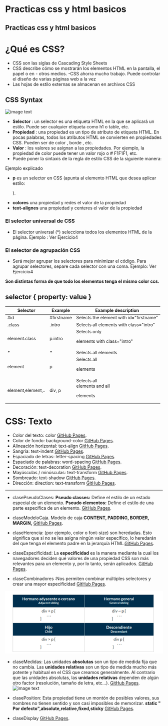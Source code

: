 

# Practicas css y html basicos


## Practicas css y html basicos

# ¿Qué es CSS?
- CSS son las siglas de Cascading Style Sheets
- CSS describe cómo se mostrarán los elementos HTML en la pantalla, el papel o en - otros medios.
-CSS ahorra mucho trabajo. Puede controlar el diseño de varias páginas web a la vez
- Las hojas de estilo externas se almacenan en archivos CSS

## CSS Syntax
![image text](https://www.w3schools.com/css/img_selector.gif)

- **Selector** : un selector es una etiqueta HTML en la que se aplicará un estilo. Puede ser cualquier etiqueta como h1 o table, etc.
- **Propiedad** : una propiedad es un tipo de atributo de etiqueta HTML. En pocas palabras, todos los atributos HTML se convierten en propiedades CSS. Pueden ser de color , borde , etc.
- **Valor** : los valores se asignan a las propiedades. Por ejemplo, la propiedad de color puede tener un valor rojo o # F1F1F1, etc.
- Puede poner la sintaxis de la regla de estilo CSS de la siguiente manera:

Ejemplo explicado
- **p** es un selector en CSS (apunta al elemento HTML que desea aplicar estilo: <p>).
- **colores** una propiedad y redes el valor de la propiedad
- **text-alignes** una propiedad y centeres el valor de la propiedad

### El selector universal de CSS
- El selector universal (*) selecciona todos los elementos HTML de la página.
Ejemplo : Ver Ejercicio4 

### El selector de agrupación CSS
- Será mejor agrupar los selectores para minimizar el código.
Para agrupar selectores, separe cada selector con una coma.
Ejemplo: Ver Ejercicio4

**Son distintas forma de que todo los elementos tenga el mismo color ccs.**

## selector { property: value }
| Selector | Example | Example description |
| --- | --- | --- |
| #id  | #firstname  | Selects the element with id="firstname"  |
| .class  | .intro  | Selects all elements with class="intro"  |
| element.class | p.intro  | Selects only <p> elements with class="intro"  |
| * | *  |Selects all elements  |
| element | p | Selects all <p> elements  |
| element,element,.. | div, p  | Selects all <div> elements and all <p> elements  |

# CSS: Texto
- Color del texto: color  [GitHub Pages](https://github.com/Jesus-Angel-VS/mis_practicas_web/blob/css/css/claseCSS/Texto/Colortexto.html).
- Color de fondo: background-color [GitHub Pages](https://github.com/Jesus-Angel-VS/mis_practicas_web/blob/css/css/claseCSS/Texto/Colordefondo.html).
- Alineación horizontal: text-align [GitHub Pages](https://github.com/Jesus-Angel-VS/mis_practicas_web/blob/css/css/claseCSS/Texto/Alineacionhorizontal.html).
- Sangría: text-indent [GitHub Pages](https://github.com/Jesus-Angel-VS/mis_practicas_web/blob/css/css/claseCSS/Texto/Sangria.html).
- Espaciado de letras: letter-spacing [GitHub Pages](https://github.com/Jesus-Angel-VS/mis_practicas_web/blob/css/css/claseCSS/Texto/Espaciadoletras.html).
- Espaciado de palabras: word-spacing  [GitHub Pages](https://github.com/Jesus-Angel-VS/mis_practicas_web/blob/css/css/claseCSS/Texto/Espaciadopalabras.html).
- Decoración: text-decoration [GitHub Pages](https://github.com/Jesus-Angel-VS/mis_practicas_web/blob/css/css/claseCSS/Texto/Decoracion.html).
- Mayúsculas / minúsculas: text-transform [GitHub Pages](https://github.com/Jesus-Angel-VS/mis_practicas_web/blob/css/css/claseCSS/Texto/Mayusculasminusculas.html).
- Sombreado: text-shadow [GitHub Pages](https://github.com/Jesus-Angel-VS/mis_practicas_web/blob/css/css/claseCSS/Texto/Sombreado.html).
- Dirección: direction: text-transform [GitHub Pages](https://github.com/Jesus-Angel-VS/mis_practicas_web/blob/css/css/claseCSS/Texto/Direccion.html).

----------------------------------------------------------------------------


- clasePseudoClases: **Pseudo classes:** Define el estilo de un estado especial de un elemento. **Pseudo elementos:** Define el estilo de una parte específica de un elemento. [GitHub Pages](https://github.com/Jesus-Angel-VS/mis_practicas_web/blob/css/css/clasePseudoClases).

- claseModeloCaja. Modelo de caja **CONTENT, PADDING, BORDER, MARGIN,** [GitHub Pages](https://github.com/Jesus-Angel-VS/mis_practicas_web/blob/css/css/claseModeloCaja).

- claseHerencia: (por ejemplo, color o font-size) son heredadas. Esto significa que si no se les asigna ningún valor específico, lo heredarán del que tenga el elemento padre en la jerarquía HTML.[GitHub Pages](https://github.com/Jesus-Angel-VS/mis_practicas_web/blob/css/css/claseHerencia).

- claseEspecificidad: La **especificidad** es la manera mediante la cual los navegadores deciden qué valores de una propiedad CSS son más relevantes para un elemento y, por lo tanto, serán aplicados.
[GitHub Pages](https://github.com/Jesus-Angel-VS/mis_practicas_web/blob/css/css/claseEspecificidad).


- claseCombinadores :Nos permiten combinar múltiples selectores y crear una mayor especificidad [GitHub Pages](https://github.com/Jesus-Angel-VS/mis_practicas_web/blob/css/css/claseCombinadores).

![image text](https://github.com/Jesus-Angel-VS/mis_practicas_web/blob/css/css/claseCombinadores/Combinadores.png)

- claseMedidas: Las unidades **absolutas** son un tipo de medida fija que no cambia. Las **unidades relativas** son un tipo de medida mucho más potente y habitual en el CSS que creamos generalmente. Al contrario que las unidades absolutas, las **unidades relativas** dependen de algún otro factor (resolución, tamaño de letra, etc...).
[GitHub Pages](https://github.com/Jesus-Angel-VS/mis_practicas_web/blob/css/css/claseMedidas).
![image text](https://github.com/Jesus-Angel-VS/mis_practicas_web/blob/css/css/claseCombinadores/Medidas.png)

- clasePosition:  Esta propiedad tiene un montón de posibles valores, sus nombres no tienen sentido y son casi imposibles de memorizar. **static " Por defecto",absolute,relative,fixed,sticky** [GitHub Pages](https://github.com/Jesus-Angel-VS/mis_practicas_web/blob/css/css/clasePosition).


- claseDisplay [GitHub Pages](https://github.com/Jesus-Angel-VS/mis_practicas_web/blob/css/css/claseDisplay).
